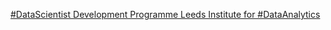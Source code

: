 [#DataScientist Development Programme   Leeds Institute for #DataAnalytics](https://qi.tc/qi/115070)